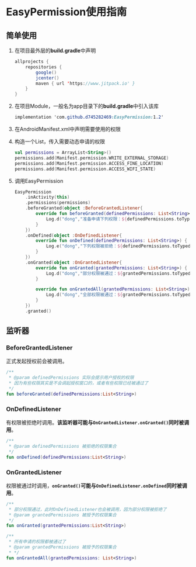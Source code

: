 # EasyPermission使用指南

## 简单使用

1. 在项目最外层的**build.gradle**中声明

   ```java
   allprojects {
       repositories {
           google()
           jcenter()
           maven { url 'https://www.jitpack.io' }
       }
   }
   ```

2. 在项目Module，一般名为app目录下的**build.gradle**中引入该库

   ```css
   implementation 'com.github.d745282469:EasyPermission:1.2'
   ```

3. 在AndroidManifest.xml中声明需要使用的权限

4. 构造一个List，传入需要动态申请的权限

   ```kotlin
   val permissions = ArrayList<String>()
   permissions.add(Manifest.permission.WRITE_EXTERNAL_STORAGE)
   permissions.add(Manifest.permission.ACCESS_FINE_LOCATION)
   permissions.add(Manifest.permission.ACCESS_WIFI_STATE)
   ```

5. 调用EasyPermission

   ```kotlin
   EasyPermission
       .inActivity(this)
       .permissions(permissions)
       .beforeGranted(object :BeforeGrantedListener{
           override fun beforeGranted(definedPermissions: List<String>) {
               Log.d("dong","准备申请下列权限：${definedPermissions.toTypedArray().contentToString()}")
           }
       })
       .onDefined(object :OnDefinedListener{
           override fun onDefined(definedPermissions: List<String>) {
               Log.e("dong","下列权限被拒绝：${definedPermissions.toTypedArray().contentToString()}")
           }
       })
       .onGranted(object :OnGrantedListener{
           override fun onGranted(grantedPermissions: List<String>) {
               Log.d("dong","部分权限被通过：${grantedPermissions.toTypedArray().contentToString()}")
           }
   
           override fun onGrantedAll(grantedPermissions: List<String>) {
               Log.d("dong","全部权限被通过：${grantedPermissions.toTypedArray().contentToString()}")
           }
       })
       .granted()
   ```



## 监听器

### BeforeGrantedListener

正式发起授权前会被调用。

```kotlin
/**
 * @param definedPermissions 实际会提示用户授权的权限
 * 因为有些权限其实是不会调起授权窗口的，或者有些权限已经被通过了
 */
fun beforeGranted(definedPermissions:List<String>)
```

### OnDefinedListener

有权限被拒绝时调用。**该监听器可能与`OnGrantedListener.onGranted()`同时被调用**。

```kotlin
/**
 * @param definedPermissions 被拒绝的权限集合
 */
fun onDefined(definedPermissions:List<String>)
```

### OnGrantedListener

权限被通过时调用，**`onGranted()`可能与`OnDefinedListener.onDefined`同时被调用**。

```kotlin
/**
 * 部分权限通过，此时OnDefinedListener也会被调用，因为部分权限被拒绝了
 * @param grantedPermissions 被授予的权限集合
 */
fun onGranted(grantedPermissions:List<String>)

/**
 * 所有申请的权限都被通过了
 * @param grantedPermissions 被授予的权限集合
 * */
fun onGrantedAll(grantedPermissions: List<String>)
```